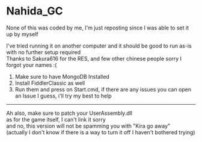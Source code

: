 # Nahida_GC
 
None of this was coded by me, I'm just reposting since I was able to set it up by myself  
  
I've tried running it on another computer and it should be good to run as-is with no further setup required      
Thanks to Sakura616 for the RES, and few other chinese people sorry I forgot your names :( 
  
1. Make sure to have MongoDB Installed  
2. Install FiddlerClassic as well  
3. Run them and press on Start.cmd, if there are any issues you can open an Issue I guess, i'll try my best to help  
-----------------------------  
Ah also, make sure to patch your UserAssembly.dll  
as for the game itself, I can't link it sorry  
and no, this version will not be spamming you with "Kira go away"  
(actually I don't know if there is a way to turn it off I haven't bothered trying)
